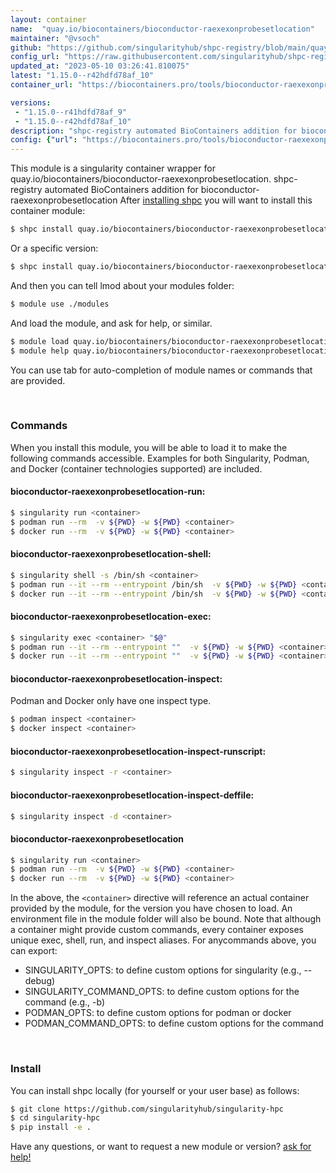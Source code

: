 ```yaml
---
layout: container
name:  "quay.io/biocontainers/bioconductor-raexexonprobesetlocation"
maintainer: "@vsoch"
github: "https://github.com/singularityhub/shpc-registry/blob/main/quay.io/biocontainers/bioconductor-raexexonprobesetlocation/container.yaml"
config_url: "https://raw.githubusercontent.com/singularityhub/shpc-registry/main/quay.io/biocontainers/bioconductor-raexexonprobesetlocation/container.yaml"
updated_at: "2023-05-10 03:26:41.810075"
latest: "1.15.0--r42hdfd78af_10"
container_url: "https://biocontainers.pro/tools/bioconductor-raexexonprobesetlocation"

versions:
 - "1.15.0--r41hdfd78af_9"
 - "1.15.0--r42hdfd78af_10"
description: "shpc-registry automated BioContainers addition for bioconductor-raexexonprobesetlocation"
config: {"url": "https://biocontainers.pro/tools/bioconductor-raexexonprobesetlocation", "maintainer": "@vsoch", "description": "shpc-registry automated BioContainers addition for bioconductor-raexexonprobesetlocation", "latest": {"1.15.0--r42hdfd78af_10": "sha256:afaa2e116c3addf8b1832c53e077c226be64cfc0b940ec42dc63682a0736be06"}, "tags": {"1.15.0--r41hdfd78af_9": "sha256:7f1289dd8738a045e3c09832ff02292b3e5b9364c966c3ed60942de973b1234b", "1.15.0--r42hdfd78af_10": "sha256:afaa2e116c3addf8b1832c53e077c226be64cfc0b940ec42dc63682a0736be06"}, "docker": "quay.io/biocontainers/bioconductor-raexexonprobesetlocation"}
---
```


This module is a singularity container wrapper for quay.io/biocontainers/bioconductor-raexexonprobesetlocation.
shpc-registry automated BioContainers addition for bioconductor-raexexonprobesetlocation
After [installing shpc](#install) you will want to install this container module:


```bash
$ shpc install quay.io/biocontainers/bioconductor-raexexonprobesetlocation
```

Or a specific version:

```bash
$ shpc install quay.io/biocontainers/bioconductor-raexexonprobesetlocation:1.15.0--r42hdfd78af_10
```

And then you can tell lmod about your modules folder:

```bash
$ module use ./modules
```

And load the module, and ask for help, or similar.

```bash
$ module load quay.io/biocontainers/bioconductor-raexexonprobesetlocation/1.15.0--r42hdfd78af_10
$ module help quay.io/biocontainers/bioconductor-raexexonprobesetlocation/1.15.0--r42hdfd78af_10
```

You can use tab for auto-completion of module names or commands that are provided.

<br>

### Commands

When you install this module, you will be able to load it to make the following commands accessible.
Examples for both Singularity, Podman, and Docker (container technologies supported) are included.

#### bioconductor-raexexonprobesetlocation-run:

```bash
$ singularity run <container>
$ podman run --rm  -v ${PWD} -w ${PWD} <container>
$ docker run --rm  -v ${PWD} -w ${PWD} <container>
```

#### bioconductor-raexexonprobesetlocation-shell:

```bash
$ singularity shell -s /bin/sh <container>
$ podman run --it --rm --entrypoint /bin/sh  -v ${PWD} -w ${PWD} <container>
$ docker run --it --rm --entrypoint /bin/sh  -v ${PWD} -w ${PWD} <container>
```

#### bioconductor-raexexonprobesetlocation-exec:

```bash
$ singularity exec <container> "$@"
$ podman run --it --rm --entrypoint ""  -v ${PWD} -w ${PWD} <container> "$@"
$ docker run --it --rm --entrypoint ""  -v ${PWD} -w ${PWD} <container> "$@"
```

#### bioconductor-raexexonprobesetlocation-inspect:

Podman and Docker only have one inspect type.

```bash
$ podman inspect <container>
$ docker inspect <container>
```

#### bioconductor-raexexonprobesetlocation-inspect-runscript:

```bash
$ singularity inspect -r <container>
```

#### bioconductor-raexexonprobesetlocation-inspect-deffile:

```bash
$ singularity inspect -d <container>
```



#### bioconductor-raexexonprobesetlocation

```bash
$ singularity run <container>
$ podman run --rm  -v ${PWD} -w ${PWD} <container>
$ docker run --rm  -v ${PWD} -w ${PWD} <container>
```


In the above, the `<container>` directive will reference an actual container provided
by the module, for the version you have chosen to load. An environment file in the
module folder will also be bound. Note that although a container
might provide custom commands, every container exposes unique exec, shell, run, and
inspect aliases. For anycommands above, you can export:

 - SINGULARITY_OPTS: to define custom options for singularity (e.g., --debug)
 - SINGULARITY_COMMAND_OPTS: to define custom options for the command (e.g., -b)
 - PODMAN_OPTS: to define custom options for podman or docker
 - PODMAN_COMMAND_OPTS: to define custom options for the command

<br>

### Install

You can install shpc locally (for yourself or your user base) as follows:

```bash
$ git clone https://github.com/singularityhub/singularity-hpc
$ cd singularity-hpc
$ pip install -e .
```

Have any questions, or want to request a new module or version? [ask for help!](https://github.com/singularityhub/singularity-hpc/issues)